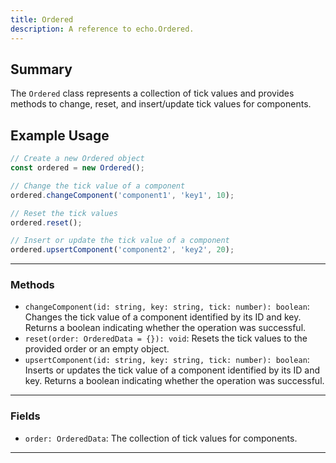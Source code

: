 ```yaml
---
title: Ordered
description: A reference to echo.Ordered.
---
```


## Summary

The `Ordered` class represents a collection of tick values and provides methods to change, reset, and insert/update tick values for components.

## Example Usage

```javascript
// Create a new Ordered object
const ordered = new Ordered();

// Change the tick value of a component
ordered.changeComponent('component1', 'key1', 10);

// Reset the tick values
ordered.reset();

// Insert or update the tick value of a component
ordered.upsertComponent('component2', 'key2', 20);
```

___

### Methods

- `changeComponent(id: string, key: string, tick: number): boolean`: Changes the tick value of a component identified by its ID and key. Returns a boolean indicating whether the operation was successful.
- `reset(order: OrderedData = {}): void`: Resets the tick values to the provided order or an empty object.
- `upsertComponent(id: string, key: string, tick: number): boolean`: Inserts or updates the tick value of a component identified by its ID and key. Returns a boolean indicating whether the operation was successful.

___

### Fields

- `order: OrderedData`: The collection of tick values for components.

___
